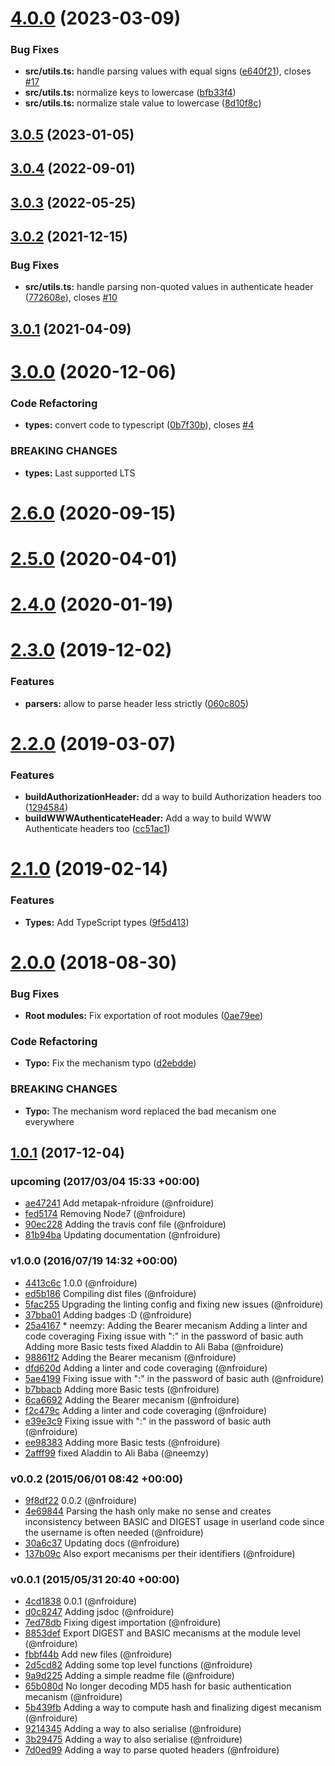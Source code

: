 # [4.0.0](https://github.com/nfroidure/http-auth-utils/compare/v3.0.5...v4.0.0) (2023-03-09)


### Bug Fixes

* **src/utils.ts:** handle parsing values with equal signs ([e640f21](https://github.com/nfroidure/http-auth-utils/commit/e640f21e9cd4115831eb968aabbe4c384c0f03ce)), closes [#17](https://github.com/nfroidure/http-auth-utils/issues/17)
* **src/utils.ts:** normalize keys to lowercase ([bfb33f4](https://github.com/nfroidure/http-auth-utils/commit/bfb33f4c22f6596258343505ecdd5205d9a75309))
* **src/utils.ts:** normalize stale value to lowercase ([8d10f8c](https://github.com/nfroidure/http-auth-utils/commit/8d10f8c0da0599eb48df746ebfadb9092760c93b))



## [3.0.5](https://github.com/nfroidure/http-auth-utils/compare/v3.0.4...v3.0.5) (2023-01-05)



## [3.0.4](https://github.com/nfroidure/http-auth-utils/compare/v3.0.3...v3.0.4) (2022-09-01)



## [3.0.3](https://github.com/nfroidure/http-auth-utils/compare/v3.0.2...v3.0.3) (2022-05-25)



## [3.0.2](https://github.com/nfroidure/http-auth-utils/compare/v3.0.1...v3.0.2) (2021-12-15)


### Bug Fixes

* **src/utils.ts:** handle parsing non-quoted values in authenticate header ([772608e](https://github.com/nfroidure/http-auth-utils/commit/772608e037da2385e1f6ba5035146ab4d945af6b)), closes [#10](https://github.com/nfroidure/http-auth-utils/issues/10)



## [3.0.1](https://github.com/nfroidure/http-auth-utils/compare/v3.0.0...v3.0.1) (2021-04-09)



# [3.0.0](https://github.com/nfroidure/http-auth-utils/compare/v2.6.0...v3.0.0) (2020-12-06)


### Code Refactoring

* **types:** convert code to typescript ([0b7f30b](https://github.com/nfroidure/http-auth-utils/commit/0b7f30be45c0e79f83115515091f85f68dc3e98d)), closes [#4](https://github.com/nfroidure/http-auth-utils/issues/4)


### BREAKING CHANGES

* **types:** Last supported LTS



# [2.6.0](https://github.com/nfroidure/http-auth-utils/compare/v2.5.0...v2.6.0) (2020-09-15)



# [2.5.0](https://github.com/nfroidure/http-auth-utils/compare/v2.4.0...v2.5.0) (2020-04-01)



# [2.4.0](https://github.com/nfroidure/http-auth-utils/compare/v2.3.0...v2.4.0) (2020-01-19)



# [2.3.0](https://github.com/nfroidure/http-auth-utils/compare/v2.2.0...v2.3.0) (2019-12-02)


### Features

* **parsers:** allow to parse header less strictly ([060c805](https://github.com/nfroidure/http-auth-utils/commit/060c8054a9a074ec376318a9ac49771233f3a89d))



# [2.2.0](https://github.com/nfroidure/http-auth-utils/compare/v2.1.0...v2.2.0) (2019-03-07)


### Features

* **buildAuthorizationHeader:** dd a way to build Authorization headers too ([1294584](https://github.com/nfroidure/http-auth-utils/commit/1294584))
* **buildWWWAuthenticateHeader:** Add a way to build WWW Authenticate headers too ([cc51ac1](https://github.com/nfroidure/http-auth-utils/commit/cc51ac1))



# [2.1.0](https://github.com/nfroidure/http-auth-utils/compare/v2.0.0...v2.1.0) (2019-02-14)


### Features

* **Types:** Add TypeScript types ([9f5d413](https://github.com/nfroidure/http-auth-utils/commit/9f5d413))



<a name="2.0.0"></a>
# [2.0.0](https://github.com/nfroidure/http-auth-utils/compare/v1.0.1...v2.0.0) (2018-08-30)


### Bug Fixes

* **Root modules:** Fix exportation of root modules ([0ae79ee](https://github.com/nfroidure/http-auth-utils/commit/0ae79ee))


### Code Refactoring

* **Typo:** Fix the mechanism typo ([d2ebdde](https://github.com/nfroidure/http-auth-utils/commit/d2ebdde))


### BREAKING CHANGES

* **Typo:** The mechanism word replaced the bad mecanism one everywhere



<a name="1.0.1"></a>
## [1.0.1](https://github.com/nfroidure/http-auth-utils/compare/v1.0.0...v1.0.1) (2017-12-04)




### upcoming (2017/03/04 15:33 +00:00)
- [ae47241](https://github.com/nfroidure/http-auth-utils/commit/ae4724123a06493ee72c91e7c5f448dde280440c) Add metapak-nfroidure (@nfroidure)
- [fed5174](https://github.com/nfroidure/http-auth-utils/commit/fed5174fe0981f1aa69731bd95935a76d35c2dad) Removing Node7 (@nfroidure)
- [90ec228](https://github.com/nfroidure/http-auth-utils/commit/90ec2282cf3c5446d168aa7dde530bf478aaf3a5) Adding the travis conf file (@nfroidure)
- [81b94ba](https://github.com/nfroidure/http-auth-utils/commit/81b94bae0e2ddc8d02e985f31edf580e0b9a987f) Updating documentation (@nfroidure)

### v1.0.0 (2016/07/19 14:32 +00:00)
- [4413c6c](https://github.com/nfroidure/http-auth-utils/commit/4413c6cad1a6f6eca3247d0fbe90a2aa63c857b4) 1.0.0 (@nfroidure)
- [ed5b186](https://github.com/nfroidure/http-auth-utils/commit/ed5b186b986319ba332da8bb273428f6924e2b30) Compiling dist files (@nfroidure)
- [5fac255](https://github.com/nfroidure/http-auth-utils/commit/5fac255a19dcf011f54d97709c4ced2d530afc2e) Upgrading the linting config and fixing new issues (@nfroidure)
- [37bba01](https://github.com/nfroidure/http-auth-utils/commit/37bba0186d1f41d2f7ca5006767416c3e7169ee2) Adding badges :D (@nfroidure)
- [25a4167](https://github.com/nfroidure/http-auth-utils/commit/25a4167dd5b500291bbfaf69aed4d2ed5dbc9dd2) * neemzy:   Adding the Bearer mecanism   Adding a linter and code coveraging   Fixing issue with ":" in the password of basic auth   Adding more Basic tests   fixed Aladdin to Ali Baba (@nfroidure)
- [98861f2](https://github.com/nfroidure/http-auth-utils/commit/98861f253298564d80c4ad9a6bf2d54a1042dead) Adding the Bearer mecanism (@nfroidure)
- [dfd620d](https://github.com/nfroidure/http-auth-utils/commit/dfd620d4d2c7c0dc5c6a9f6a6f68e7e3bbe0d577) Adding a linter and code coveraging (@nfroidure)
- [5ae4199](https://github.com/nfroidure/http-auth-utils/commit/5ae4199c10c1b783286f5875a00cb35703a49583) Fixing issue with ":" in the password of basic auth (@nfroidure)
- [b7bbacb](https://github.com/nfroidure/http-auth-utils/commit/b7bbacb471b7ed823f933137e5077fd15dbee48c) Adding more Basic tests (@nfroidure)
- [6ca6692](https://github.com/nfroidure/http-auth-utils/commit/6ca6692ad911c9ac9d53532e50ea2ad423348287) Adding the Bearer mecanism (@nfroidure)
- [f2c479c](https://github.com/nfroidure/http-auth-utils/commit/f2c479ce45581775b956b4ba813fa17c7257893b) Adding a linter and code coveraging (@nfroidure)
- [e39e3c9](https://github.com/nfroidure/http-auth-utils/commit/e39e3c9bc39b3058b0c5903e2b5d7c0b0f8a8393) Fixing issue with ":" in the password of basic auth (@nfroidure)
- [ee98383](https://github.com/nfroidure/http-auth-utils/commit/ee98383b67e156a0b387100bfe3a767ece95b68d) Adding more Basic tests (@nfroidure)
- [2afff99](https://github.com/nfroidure/http-auth-utils/commit/2afff99ce92ecc34bcd47283c4e8d14cbe321246) fixed Aladdin to Ali Baba (@neemzy)

### v0.0.2 (2015/06/01 08:42 +00:00)
- [9f8df22](https://github.com/nfroidure/http-auth-utils/commit/9f8df2217c6e583e77f599e54ff841b977e8f4d2) 0.0.2 (@nfroidure)
- [4e69844](https://github.com/nfroidure/http-auth-utils/commit/4e698448257529f7b6d1e8a7bf04dcb7fed3a4bd) Parsing the hash only make no sense and creates inconsistency between BASIC and DIGEST usage in userland code since the username is often needed (@nfroidure)
- [30a6c37](https://github.com/nfroidure/http-auth-utils/commit/30a6c377b442bce02e7635a8ede09f32f0fa0902) Updating docs (@nfroidure)
- [137b09c](https://github.com/nfroidure/http-auth-utils/commit/137b09c6aa5c99667bef50d9267ec9425516de64) Also export mecanisms per their identifiers (@nfroidure)

### v0.0.1 (2015/05/31 20:40 +00:00)
- [4cd1838](https://github.com/nfroidure/http-auth-utils/commit/4cd1838c8e63d6ee68ce4ad00c830806f63645cd) 0.0.1 (@nfroidure)
- [d0c8247](https://github.com/nfroidure/http-auth-utils/commit/d0c824790da095e5d49e5f2b5d248d47e47ed277) Adding jsdoc (@nfroidure)
- [7ed78db](https://github.com/nfroidure/http-auth-utils/commit/7ed78dbac99f69770a9f973ef3748e15206dfc96) Fixing digest importation (@nfroidure)
- [8853def](https://github.com/nfroidure/http-auth-utils/commit/8853def62424dad527aa583964becc6797a23387) Export DIGEST and BASIC mecanisms at the module level (@nfroidure)
- [fbbf44b](https://github.com/nfroidure/http-auth-utils/commit/fbbf44b8de76b7aa64fcc828ca598fb843ecc09d) Add new files (@nfroidure)
- [2d5cd82](https://github.com/nfroidure/http-auth-utils/commit/2d5cd82dc7ff45cf6cd54f0f7088e3dccf53edee) Adding some top level functions (@nfroidure)
- [9a9d225](https://github.com/nfroidure/http-auth-utils/commit/9a9d225f867a0e061868da32c65f01dbc3b9c631) Adding a simple readme file (@nfroidure)
- [65b080d](https://github.com/nfroidure/http-auth-utils/commit/65b080db4a19d46bc531809000d2c50ec6ec8a37) No longer decoding MD5 hash for basic authentication mecanism (@nfroidure)
- [5b439fb](https://github.com/nfroidure/http-auth-utils/commit/5b439fbe367899acaa32dc5df80ce91296f87cb1) Adding a way to compute hash and finalizing digest mecanism (@nfroidure)
- [9214345](https://github.com/nfroidure/http-auth-utils/commit/921434534bf65a2f8873db3b2e51f0d9d5642f36) Adding a way to also serialise (@nfroidure)
- [3b29475](https://github.com/nfroidure/http-auth-utils/commit/3b294750a62b4d6d269a4e8c5416c6289edfa3cb) Adding a way to also serialise (@nfroidure)
- [7d0ed99](https://github.com/nfroidure/http-auth-utils/commit/7d0ed99d53ccb8a2015e4ba6e5787d648c612ab2) Adding a way to parse quoted headers (@nfroidure)
